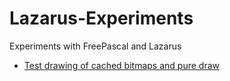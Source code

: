 # Lazarus-Experiments
Experiments with FreePascal and Lazarus

- [Test drawing of cached bitmaps and pure draw](./TestCache)